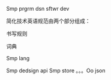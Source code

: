 Smp prgrm dsn sftwr dev



简化技术英语规范由两个部分组成：

书写规则


词典



Smp lang

Smp dedsign  api
Smp store  。。。Oo json
